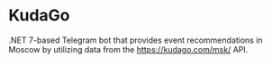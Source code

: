 # KudaGo
.NET 7-based Telegram bot that provides event recommendations in Moscow by utilizing data from the https://kudago.com/msk/ API.
